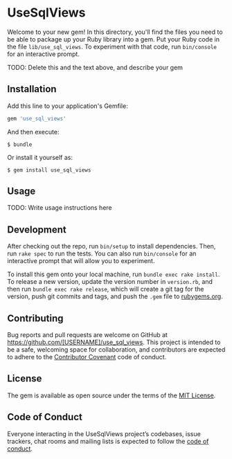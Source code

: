 # UseSqlViews

Welcome to your new gem! In this directory, you'll find the files you need to be able to package up your Ruby library into a gem. Put your Ruby code in the file `lib/use_sql_views`. To experiment with that code, run `bin/console` for an interactive prompt.

TODO: Delete this and the text above, and describe your gem

## Installation

Add this line to your application's Gemfile:

```ruby
gem 'use_sql_views'
```

And then execute:

    $ bundle

Or install it yourself as:

    $ gem install use_sql_views

## Usage

TODO: Write usage instructions here

## Development

After checking out the repo, run `bin/setup` to install dependencies. Then, run `rake spec` to run the tests. You can also run `bin/console` for an interactive prompt that will allow you to experiment.

To install this gem onto your local machine, run `bundle exec rake install`. To release a new version, update the version number in `version.rb`, and then run `bundle exec rake release`, which will create a git tag for the version, push git commits and tags, and push the `.gem` file to [rubygems.org](https://rubygems.org).

## Contributing

Bug reports and pull requests are welcome on GitHub at https://github.com/[USERNAME]/use_sql_views. This project is intended to be a safe, welcoming space for collaboration, and contributors are expected to adhere to the [Contributor Covenant](http://contributor-covenant.org) code of conduct.

## License

The gem is available as open source under the terms of the [MIT License](https://opensource.org/licenses/MIT).

## Code of Conduct

Everyone interacting in the UseSqlViews project’s codebases, issue trackers, chat rooms and mailing lists is expected to follow the [code of conduct](https://github.com/[USERNAME]/use_sql_views/blob/master/CODE_OF_CONDUCT.md).
